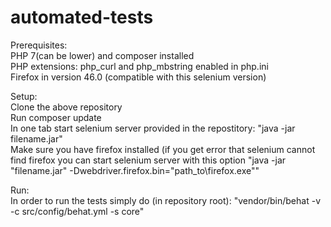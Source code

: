 # automated-tests

Prerequisites:  
PHP 7(can be lower) and composer installed  
PHP extensions: php_curl and php_mbstring enabled in php.ini  
Firefox in version 46.0 (compatible with this selenium version)

Setup:  
Clone the above repository  
Run composer update  
In one tab start selenium server provided in the repostitory: "java -jar filename.jar"  
Make sure you have firefox installed (if you get error that selenium cannot find firefox you can start selenium server with this option "java -jar "filename.jar" -Dwebdriver.firefox.bin="path_to\firefox.exe""

Run:  
In order to run the tests simply do (in repository root): 
    "vendor/bin/behat -v -c src/config/behat.yml -s core"